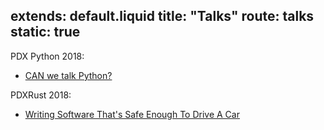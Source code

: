 extends: default.liquid
title: "Talks"
route: talks
static: true
---

PDX Python 2018:
* [CAN we talk Python?](talks/2018/can_we_talk_python_pdxpython_jul_2018.pdf)

PDXRust 2018:
* [Writing Software That's Safe Enough  To Drive A Car](talks/2018/writing_software_safe_enough_pdxrust_jul_2018.pdf)